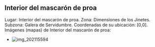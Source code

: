 ## Interior del mascarón de proa
Lugar: Interior del mascarón de proa.
Zona: Dimensiones de los Jinetes.
Subzona: Galera de Servidumbre.
Coordenadas de su ubicación: [0,0].
Imágenes (mapas) de Interior del mascarón de proa:
- ![img_202115594](https://media.discordapp.net/attachments/1115311447145193482/1115346932169179177/202115594.jpg)
